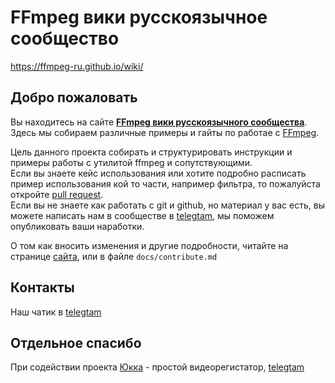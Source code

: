# FFmpeg вики русскоязычное сообщество

https://ffmpeg-ru.github.io/wiki/

## Добро пожаловать

Вы находитесь на сайте **[FFmpeg вики русскоязычного сообщества](https://ffmpeg-ru.github.io/wiki/)**.  
Здесь мы собираем различные примеры и гайты по работае с [FFmpeg](https://www.ffmpeg.org/).

Цель данного проекта собирать и структурировать инструкции и примеры работы с утилитой ffmpeg и сопутствующими.  
Если вы знаете кейс использования или хотите подробно расписать пример использования кой то части, например фильтра, то пожалуйста откройте [pull request](https://github.com/yuccastream/ffmpeg/pulls).  
Если вы не знаете как работать с git и github, но материал у вас есть, вы можете написать нам в сообществе в [telegtam](https://t.me/ffmpeg_ru), мы поможем опубликовать ваши наработки.  

О том как вносить изменения и другие подробности, читайте на странице [сайта](https://ffmpeg-ru.github.io/wiki/), или в файле `docs/contribute.md`

## Контакты

Наш чатик в [telegtam](https://t.me/ffmpeg_ru)

## Отдельное спасибо

При содействии проекта [Юкка](https://yucca.app) - простой видеорегистатор, [telegtam](https://t.me/yuccastream)
